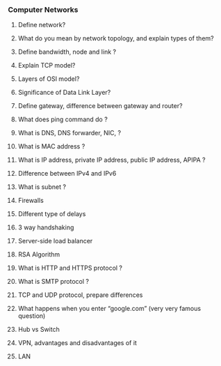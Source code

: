 ### Computer Networks

1. Define network?

2. What do you mean by network topology, and explain types of them?

3. Define bandwidth, node and link ? 

4. Explain TCP model?

5. Layers of OSI model? 

6. Significance of Data Link Layer?

7. Define gateway, difference between gateway and router?

8. What does ping command do ? 

9. What is DNS, DNS forwarder, NIC, ? 

10. What is MAC address ? 

11. What is IP address, private IP address, public IP address, APIPA ? 

12. Difference between IPv4 and IPv6

13. What is subnet ? 

14. Firewalls 

15. Different type of delays 

16. 3 way handshaking 

17. Server-side load balancer

18. RSA Algorithm 

19. What is HTTP and HTTPS protocol ? 

20. What is SMTP protocol ? 

21. TCP and UDP protocol, prepare differences

22. What happens when you enter “google.com” (very very famous question) 

23. Hub vs Switch 

24. VPN, advantages and disadvantages of it 

25. LAN
